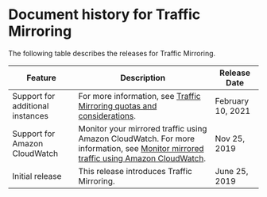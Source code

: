 # Document history for Traffic Mirroring<a name="doc-history"></a>

The following table describes the releases for Traffic Mirroring\.


| Feature | Description | Release Date | 
| --- | --- | --- | 
| Support for additional instances | For more information, see [Traffic Mirroring quotas and considerations](traffic-mirroring-considerations.md)\. | February 10, 2021 | 
| Support for Amazon CloudWatch | Monitor your mirrored traffic using Amazon CloudWatch\. For more information, see [Monitor mirrored traffic using Amazon CloudWatch](traffic-mirror-cloudwatch.md)\. | Nov 25, 2019 | 
|  Initial release  | This release introduces Traffic Mirroring\. | June 25, 2019 | 